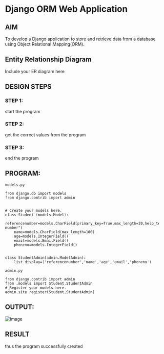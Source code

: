# Django ORM Web Application

## AIM
To develop a Django application to store and retrieve data from a database using Object Relational Mapping(ORM).

## Entity Relationship Diagram

Include your ER diagram here

## DESIGN STEPS

### STEP 1:
start the program
### STEP 2:
get the  correct values from the program
### STEP 3:
end the  program


## PROGRAM:
```
models.py

from django.db import models
from django.contrib import admin


# Create your models here.
class Student (models.Model):
    referencenumber=models.CharField(primary_key=True,max_length=20,help_text="reference number")
    name=models.CharField(max_length=100)
    age=models.IntegerField()
    email=models.EmailField()
    phoneno=models.IntegerField()


class StudentAdmin(admin.ModelAdmin):
    list_display=('referencenumber','name','age','email','phoneno')

admin.py

from django.contrib import admin
from .models import Student,StudentAdmin
# Register your models here.
admin.site.register(Student,StudentAdmin)

```


## OUTPUT:
![image](https://github.com/prathyusharavi/django-orm-app/assets/147474424/2e2fa041-0bef-49de-af88-6ef2e4d2d863)





## RESULT
thus the program successfully  created
